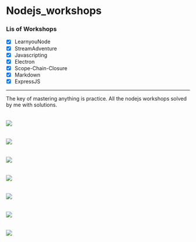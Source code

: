 # Nodejs_workshops
### Lis of Workshops
- [x] LearnyouNode
- [x] StreamAdventure
- [x] Javascripting
- [x] Electron
- [x] Scope-Chain-Closure
- [x] Markdown
- [x] ExpressJS

---
The key of mastering anything is practice. All the nodejs workshops solved by me with solutions.
<br><br><br>
<image src="https://raw.githubusercontent.com/Umesh8Joshi/Nodejs_workshops/master/learnyounode/nodejs.png" align="center">
<br><br><br>
<image src="https://raw.githubusercontent.com/Umesh8Joshi/Nodejs_workshops/master/stream/stream.png" align="center">
<br><br><br>
<image src="https://raw.githubusercontent.com/Umesh8Joshi/Nodejs_workshops/master/javascripting/javascripting.png" align="center">
<br><br><br>
<image src="https://raw.githubusercontent.com/Umesh8Joshi/Nodejs_workshops/master/electron/electron.png" align="center">
<br><br><br>
<image src="https://raw.githubusercontent.com/Umesh8Joshi/Nodejs_workshops/master/scope-chain-closure/scope.png" align="center">
<br><br><br>
<image src="https://raw.githubusercontent.com/Umesh8Joshi/Nodejs_workshops/master/markdown/markdown.png" align="center">
<br><br><br>
<image src="https://raw.githubusercontent.com/Umesh8Joshi/Nodejs_workshops/master/expressJS/express.png" align="center">
